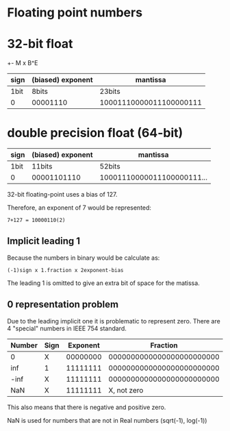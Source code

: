 # Floating point numbers

# 32-bit float

+- M x B^E

|sign|(biased) exponent|mantissa|
|-|-|-|
|1bit|8bits|23bits|
|0|00001110|10001110000011100000111|

# double precision float (64-bit)

|sign|(biased) exponent|mantissa|
|-|-|-|
|1bit|11bits|52bits|
|0|00001101110|10001110000011100000111...|

32-bit floating-point uses a bias of 127.

Therefore, an exponent of 7 would be represented:
```
7+127 = 10000110(2)
```

## Implicit leading 1

Because the numbers in binary would be calculate as:

```
(-1)sign x 1.fraction x 2exponent-bias
```

The leading 1 is omitted to give an extra bit of space for the matissa.

## 0 representation problem

Due to the leading implicit one it is problematic to represent zero. There are 4 "special" numbers in IEEE 754 standard.

|Number|Sign|Exponent|Fraction|
|-|-|-|-|
|0|X|00000000|0000000000000000000000000|
|inf|1|11111111|0000000000000000000000000|
|-inf|X|11111111|0000000000000000000000000|
|NaN|X|11111111|X, not zero|

This also means that there is negative and positive zero.

NaN is used for numbers that are not in Real numbers (sqrt(-1), log(-1))